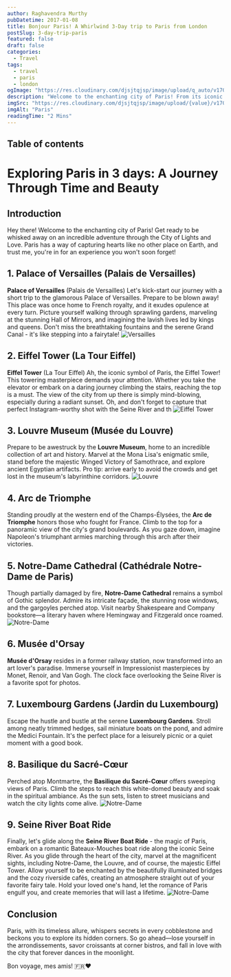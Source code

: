 ```yaml
---
author: Raghavendra Murthy
pubDatetime: 2017-01-08
title: Bonjour Paris! A Whirlwind 3-Day trip to Paris from London
postSlug: 3-day-trip-paris
featured: false
draft: false
categories:
  - Travel
tags:
  - travel
  - paris
  - london
ogImage: "https://res.cloudinary.com/djsjtqjsp/image/upload/q_auto/v1709671614/raghavendra-murthy-blog/travel/paris/IMG_4215_qzdbc3.jpg"
description: "Welcome to the enchanting city of Paris! From its iconic landmarks to its charming streets, Paris has captivated travelers for centuries. Whether you're a first-time visitor or a seasoned explorer, this travel blog will guide you through the best of the City of Lights and Love. So grab your beret, sip some café au lait, and let's embark on an unforgettable adventure."
imgSrc: "https://res.cloudinary.com/djsjtqjsp/image/upload/{value}/v1709671614/raghavendra-murthy-blog/travel/paris/IMG_4215_qzdbc3.jpg"
imgAlt: "Paris"
readingTime: "2 Mins"
---
```


## Table of contents

# Exploring Paris in 3 days: A Journey Through Time and Beauty

## Introduction

Hey there! Welcome to the enchanting city of Paris! Get ready to be whisked away on an incredible adventure through the City of Lights and Love. Paris has a way of capturing hearts like no other place on Earth, and trust me, you're in for an experience you won't soon forget!

## 1. **Palace of Versailles (Palais de Versailles)**

**Palace of Versailles** (Palais de Versailles) Let's kick-start our journey with a short trip to the glamorous Palace of Versailles. Prepare to be blown away! This place was once home to French royalty, and it exudes opulence at every turn. Picture yourself walking through sprawling gardens, marveling at the stunning Hall of Mirrors, and imagining the lavish lives led by kings and queens. Don't miss the breathtaking fountains and the serene Grand Canal - it's like stepping into a fairytale!
![Versailles](https://res.cloudinary.com/djsjtqjsp/image/upload/q_auto:low/v1709672976/raghavendra-murthy-blog/travel/paris/IMG_4306_ht53np.jpg)

## 2. **Eiffel Tower (La Tour Eiffel)**

**Eiffel Tower** (La Tour Eiffel) Ah, the iconic symbol of Paris, the Eiffel Tower! This towering masterpiece demands your attention. Whether you take the elevator or embark on a daring journey climbing the stairs, reaching the top is a must. The view of the city from up there is simply mind-blowing, especially during a radiant sunset. Oh, and don't forget to capture that perfect Instagram-worthy shot with the Seine River and th
![Eiffel Tower](https://res.cloudinary.com/djsjtqjsp/image/upload/q_auto:low/v1709671614/raghavendra-murthy-blog/travel/paris/IMG_4215_qzdbc3.jpg)

## 3. **Louvre Museum (Musée du Louvre)**

Prepare to be awestruck by the **Louvre Museum**, home to an incredible collection of art and history. Marvel at the Mona Lisa's enigmatic smile, stand before the majestic Winged Victory of Samothrace, and explore ancient Egyptian artifacts. Pro tip: arrive early to avoid the crowds and get lost in the museum's labyrinthine corridors.
![Louvre](https://res.cloudinary.com/djsjtqjsp/image/upload/q_auto:low/v1709671618/raghavendra-murthy-blog/travel/paris/IMG_0594_mly1bj.jpg)

## 4. **Arc de Triomphe**

Standing proudly at the western end of the Champs-Élysées, the **Arc de Triomphe** honors those who fought for France. Climb to the top for a panoramic view of the city's grand boulevards. As you gaze down, imagine Napoleon's triumphant armies marching through this arch after their victories.

## 5. **Notre-Dame Cathedral (Cathédrale Notre-Dame de Paris)**

Though partially damaged by fire, **Notre-Dame Cathedral** remains a symbol of Gothic splendor. Admire its intricate façade, the stunning rose windows, and the gargoyles perched atop. Visit nearby Shakespeare and Company bookstore—a literary haven where Hemingway and Fitzgerald once roamed.
![Notre-Dame](https://res.cloudinary.com/djsjtqjsp/image/upload/q_auto:low/v1709671604/raghavendra-murthy-blog/travel/paris/IMG_0421_b2piet.jpg)

## 6. **Musée d'Orsay**

**Musée d'Orsay** resides in a former railway station, now transformed into an art lover's paradise. Immerse yourself in Impressionist masterpieces by Monet, Renoir, and Van Gogh. The clock face overlooking the Seine River is a favorite spot for photos.

## 7. **Luxembourg Gardens (Jardin du Luxembourg)**

Escape the hustle and bustle at the serene **Luxembourg Gardens**. Stroll among neatly trimmed hedges, sail miniature boats on the pond, and admire the Medici Fountain. It's the perfect place for a leisurely picnic or a quiet moment with a good book.

## 8. **Basilique du Sacré-Cœur**

Perched atop Montmartre, the **Basilique du Sacré-Cœur** offers sweeping views of Paris. Climb the steps to reach this white-domed beauty and soak in the spiritual ambiance. As the sun sets, listen to street musicians and watch the city lights come alive.
![Notre-Dame](https://res.cloudinary.com/djsjtqjsp/image/upload/q_auto:low/v1709671613/raghavendra-murthy-blog/travel/paris/IMG_0500_mdv75j.jpg)

## 9. **Seine River Boat Ride**

Finally, let's glide along the **Seine River Boat Ride** - the magic of Paris, embark on a romantic Bateaux-Mouches boat ride along the iconic Seine River. As you glide through the heart of the city, marvel at the magnificent sights, including Notre-Dame, the Louvre, and of course, the majestic Eiffel Tower. Allow yourself to be enchanted by the beautifully illuminated bridges and the cozy riverside cafés, creating an atmosphere straight out of your favorite fairy tale. Hold your loved one's hand, let the romance of Paris engulf you, and create memories that will last a lifetime.
![Notre-Dame](https://res.cloudinary.com/djsjtqjsp/image/upload/q_auto:low/v1709671616/raghavendra-murthy-blog/travel/paris/IMG_4201_rae9ys.jpg)

## Conclusion

Paris, with its timeless allure, whispers secrets in every cobblestone and beckons you to explore its hidden corners. So go ahead—lose yourself in the arrondissements, savor croissants at corner bistros, and fall in love with the city that forever dances in the moonlight.

Bon voyage, mes amis! 🇫🇷❤️
